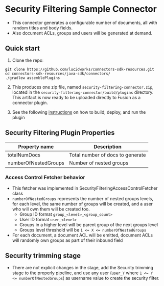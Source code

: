 # Security Filtering Sample Connector

- This connector generates a configurable number of documents, all with random titles and body fields.
- Also document ACLs, groups and users will be generated at demand.

## Quick start

1. Clone the repo:
```
git clone https://github.com/lucidworks/connectors-sdk-resources.git
cd connectors-sdk-resources/java-sdk/connectors/
./gradlew assemblePlugins
```

2. This produces one zip file, named `security-filtering-connector.zip`, located in the `security-filtering-connector/build/plugins` directory.
This artifact is now ready to be uploaded directly to Fusion as a connector plugin.

3. See the following [instructions](../README.md) on how to build, deploy, and run the plugin

## Security Filtering Plugin Properties

| Property name | Description |
| ------------- | ----------- |
| totalNumDocs | Total number of docs to generate |
| numberOfNestedGroups | Number of nested groups |

### Access Control Fetcher behavior

- This fetcher was implemented in SecurityFilteringAccessControlFetcher class
- `numberOfNestedGroups` represents the number of nested groups levels, for each level, the same number of groups will be created, and a user who will own them will be created too.
    - Group ID format `group_<level>_<group_count>`
    - User ID format `user_<level>`
    - Groups in a higher level will be parent group of the next groups level
    - Groups level threshold will be `1 <= X <= numberOfNestedGroups`
- For each document, a document ACL will be emitted, document ACLs will randomly own groups as part of their inbound field

## Security trimming stage

- There are not explicit changes in the stage, add the Security trimming stage to the properly pipeline, 
and use any user (`user_Y` where `1 <= Y <= numberOfNestedGroups`) as username value to create the security filter.